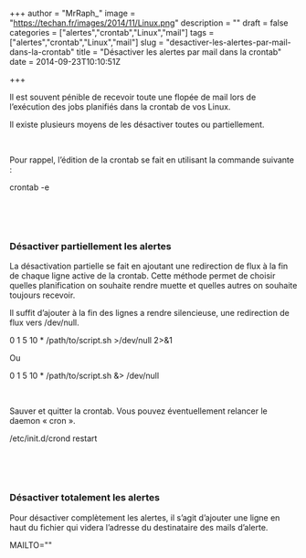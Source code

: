 +++
author = "MrRaph_"
image = "https://techan.fr/images/2014/11/Linux.png"
description = ""
draft = false
categories = ["alertes","crontab","Linux","mail"]
tags = ["alertes","crontab","Linux","mail"]
slug = "desactiver-les-alertes-par-mail-dans-la-crontab"
title = "Désactiver les alertes par mail dans la crontab"
date = 2014-09-23T10:10:51Z

+++


Il est souvent pénible de recevoir toute une flopée de mail lors de l’exécution des jobs planifiés dans la crontab de vos Linux.

Il existe plusieurs moyens de les désactiver toutes ou partiellement.

 

Pour rappel, l’édition de la crontab se fait en utilisant la commande suivante :

crontab -e

 

 

### Désactiver partiellement les alertes

La désactivation partielle se fait en ajoutant une redirection de flux à la fin de chaque ligne active de la crontab. Cette méthode permet de choisir quelles planification on souhaite rendre muette et quelles autres on souhaite toujours recevoir.

Il suffit d’ajouter à la fin des lignes a rendre silencieuse, une redirection de flux vers /dev/null.

0 1 5 10 * /path/to/script.sh >/dev/null 2>&1

Ou

0 1 5 10 * /path/to/script.sh &> /dev/null

 

Sauver et quitter la crontab. Vous pouvez éventuellement relancer le daemon « cron ».

/etc/init.d/crond restart

 

 

### 

### Désactiver totalement les alertes

Pour désactiver complètement les alertes, il s’agit d’ajouter une ligne en haut du fichier qui videra l’adresse du destinataire des mails d’alerte.

MAILTO=""

 

 

 


